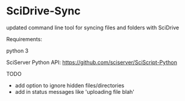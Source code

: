 # SciDrive-Sync
updated command line tool for syncing files and folders with SciDrive

Requirements:

  python 3

  SciServer Python API: https://github.com/sciserver/SciScript-Python

TODO

 - add option to ignore hidden files/directories
 - add in status messages like 'uploading file blah'


